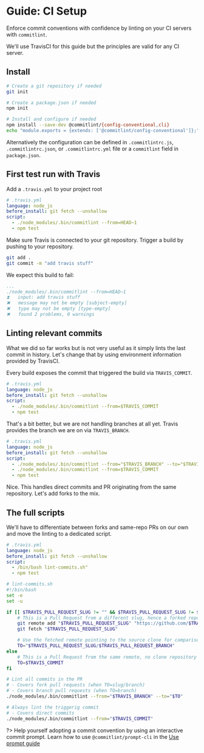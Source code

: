 # Guide: CI Setup

Enforce commit conventions with confidence by linting on your CI servers with `commitlint`.

 We'll use TravisCI for this guide but the principles are valid for any CI server.

## Install

```bash
# Create a git repository if needed
git init

# Create a package.json if needed
npm init

# Install and configure if needed
npm install --save-dev @commitlint/{config-conventional,cli}
echo "module.exports = {extends: ['@commitlint/config-conventional']};" > commitlint.config.js
```

Alternatively the configuration can be defined in `.commitlintrc.js`, `.commitlintrc.json`, or `.commitlintrc.yml` file or a `commitlint` field in `package.json`.

## First test run with Travis

Add a `.travis.yml` to your project root

```yaml
# .travis.yml
language: node_js
before_install: git fetch --unshallow
script:
  - ./node_modules/.bin/commitlint --from=HEAD~1
  - npm test
```

Make sure Travis is connected to your git repository.
Trigger a build by pushing to your repository.

```bash
git add .
git commit -m "add travis stuff"
```

We expect this build to fail:

```yaml
...
./node_modules/.bin/commitlint --from=HEAD~1
⧗   input: add travis stuff
✖   message may not be empty [subject-empty]
✖   type may not be empty [type-empty]
✖   found 2 problems, 0 warnings
```

## Linting relevant commits

What we did so far works but is not very useful as it simply lints the last commit in history.
Let's change that by using environment information provided by TravisCI.

Every build exposes the commit that triggered the build via `TRAVIS_COMMIT`.

```yaml
# .travis.yml
language: node_js
before_install: git fetch --unshallow
script:
  - ./node_modules/.bin/commitlint --from=$TRAVIS_COMMIT
  - npm test
```

That's a bit better, but we are not handling branches at all yet. Travis provides the branch we are on via `TRAVIS_BRANCH`.

```yaml
# .travis.yml
language: node_js
before_install: git fetch --unshallow
script:
  - ./node_modules/.bin/commitlint --from="$TRAVIS_BRANCH" --to="$TRAVIS_COMMIT"
  - ./node_modules/.bin/commitlint --from=$TRAVIS_COMMIT
  - npm test
```

Nice. This handles direct commits and PR originating from the same repository. Let's add forks to the mix.

## The full scripts

We'll have to differentiate between forks and same-repo PRs on our own and move the linting to a dedicated script.

```yaml
# .travis.yml
language: node_js
before_install: git fetch --unshallow
script:
  - /bin/bash lint-commits.sh"
  - npm test
```

```bash
# lint-commits.sh
#!/bin/bash
set -e
set -u

if [[ $TRAVIS_PULL_REQUEST_SLUG != "" && $TRAVIS_PULL_REQUEST_SLUG != $TRAVIS_REPO_SLUG ]]; then
	# This is a Pull Request from a different slug, hence a forked repository
	git remote add "$TRAVIS_PULL_REQUEST_SLUG" "https://github.com/$TRAVIS_PULL_REQUEST_SLUG.git"
	git fetch "$TRAVIS_PULL_REQUEST_SLUG"

	# Use the fetched remote pointing to the source clone for comparison
	TO="$TRAVIS_PULL_REQUEST_SLUG/$TRAVIS_PULL_REQUEST_BRANCH"
else
	# This is a Pull Request from the same remote, no clone repository
	TO=$TRAVIS_COMMIT
fi

# Lint all commits in the PR
# - Covers fork pull requests (when TO=slug/branch)
# - Covers branch pull requests (when TO=branch)
./node_modules/.bin/commitlint --from="$TRAVIS_BRANCH" --to="$TO"

# Always lint the triggerig commit
# - Covers direct commits
./node_modules/.bin/commitlint --from="$TRAVIS_COMMIT"
```

?> Help yourself adopting a commit convention by using an interactive commit prompt. Learn how to use `@commitlint/prompt-cli` in the [Use prompt guide](guides-use-prompt.md)
